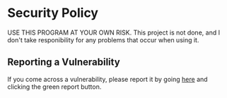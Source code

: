 # Security Policy

USE THIS PROGRAM AT YOUR OWN RISK. This project is not done, and I don't take responibility for any problems that occur when using it.

## Reporting a Vulnerability
If you come across a vulnerability, please report it by going [here](https://github.com/Elip100/SpotMod/security) and clicking the green report button.
